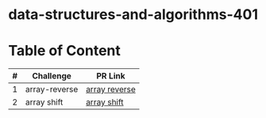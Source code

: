 
# data-structures-and-algorithms-401

# Table of Content

|#|Challenge|PR Link|
|----|-----|-------|
|1|array-reverse|[array reverse](python/code_challenges/array-reverse/README.md)|
|2|array shift|[array shift]()|
